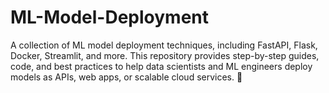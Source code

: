 # ML-Model-Deployment
A collection of ML model deployment techniques, including FastAPI, Flask, Docker, Streamlit, and more. This repository provides step-by-step guides, code, and best practices to help data scientists and ML engineers deploy models as APIs, web apps, or scalable cloud services. 🚀
